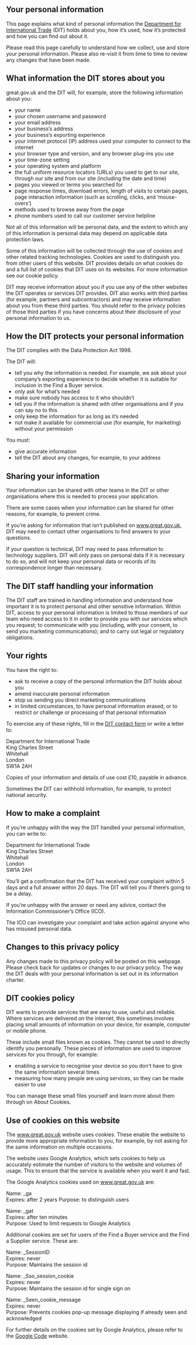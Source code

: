 
## Your personal information

This page explains what kind of personal information the [Department for International Trade](http://www.gov.uk/dit) (DIT) holds about you, how it’s used, how it’s protected and how you can find out about it.

Please read this page carefully to understand how we collect, use and store your personal information. Please also re-visit it from time to time to review any changes that have been made.

## What information the DIT stores about you

great.gov.uk and the DIT will, for example, store the following information about you:
* your name
* your chosen username and password
* your email address
* your business’s address
* your business’s exporting experience
* your internet protocol (IP) address used your computer to connect to the internet
* your browser type and version, and any browser plug-ins you use
* your time-zone setting
* your operating system and platform
* the full uniform resource locators (URLs) you used to get to our site, through our site and from our site (including the date and time)
* pages you viewed or terms you searched for
* page response times, download errors, length of visits to certain pages, page interaction information (such as scrolling, clicks, and ‘mouse-overs’)
* methods used to browse away from the page
* phone numbers used to call our customer service helpline

Not all of this information will be personal data, and the extent to which any of this information is personal data may depend on applicable data protection laws.

Some of this information will be collected through the use of cookies and other related tracking technologies.  Cookies are used to distinguish you from other users of this website. DIT provides details on what cookies do and a full list of cookies that DIT uses on its websites. For more information see our cookie policy.

DIT may receive information about you if you use any of the other websites the DIT operates or services DIT provides. DIT also works with third parties (for example, partners and subcontractors) and may receive information about you from these third parties.  You should refer to the privacy policies of those third parties if you have concerns about their disclosure of your personal information to us.

## How the DIT protects your personal information

The DIT complies with the Data Protection Act 1998. 

The DIT will:
* tell you why the information is needed. For example, we ask about your company’s exporting experience to decide whether it is suitable for inclusion in the Find a Buyer service.
* only ask for what’s needed
* make sure nobody has access to it who shouldn’t
* tell you if the information is shared with other organisations and if you can say no to this
* only keep the information for as long as it’s needed
* not make it available for commercial use (for example, for marketing) without your permission

You must:
* give accurate information
* tell the DIT about any changes, for example, to your address

## Sharing your information

Your information can be shared with other teams in the DIT or other organisations where this is needed to process your application.

There are some cases when your information can be shared for other reasons, for example, to prevent crime. 

If you’re asking for information that isn’t published on www.great.gov.uk, DIT may need to contact other organisations to find answers to your questions.

If your question is technical, DIT may need to pass information to technology suppliers. DIT will only pass on personal data if it is necessary to do so, and will not keep your personal data or records of its correspondence longer than necessary.

## The DIT staff handling your information

The DIT staff are trained in handling information and understand how important it is to protect personal and other sensitive information.
Within DIT, access to your personal information is limited to those members of our team who need access to it in order to provide you with our services which you request; to communicate with you (including, with your consent,  to send you marketing communications); and to carry out legal or regulatory obligations. 

## Your rights

You have the right to:
* ask to receive a copy of the personal information the DIT holds about you
* amend inaccurate personal information
* stop us sending you direct marketing communications
* in limited circumstances, to have personal information erased, or to restrict or challenge or processing of that personal information

To exercise any of these rights, fill in the [DIT contact form](https://www.contactus.trade.gov.uk/enquiry/topic) or write a letter to:

Department for International Trade  
King Charles Street  
Whitehall  
London  
SW1A 2AH  

Copies of your information and details of use cost £10, payable in advance.

Sometimes the DIT can withhold information, for example, to protect national security.

## How to make a complaint

If you’re unhappy with the way the DIT handled your personal information, you can write to:

Department for International Trade  
King Charles Street  
Whitehall  
London  
SW1A 2AH  

You’ll get a confirmation that the DIT has received your complaint within 5 days and a full answer within 20 days. The DIT will tell you if there’s going to be a delay.

If you’re unhappy with the answer or need any advice, contact the Information Commissioner’s Office (ICO).

The ICO can investigate your complaint and take action against anyone who has misused personal data.

## Changes to this privacy policy

Any changes made to this privacy policy will be posted on this webpage. Please check back for updates or changes to our privacy policy.
The way the DIT deals with your personal information is set out in its information charter.

## DIT cookies policy

DIT wants to provide services that are easy to use, useful and reliable. Where services are delivered on the internet, this sometimes involves placing small amounts of information on your device, for example, computer or mobile phone. 

These include small files known as cookies. They cannot be used to directly identify you personally. These pieces of information are used to improve services for you through, for example:
* enabling a service to recognise your device so you don’t have to give the same information several times
* measuring how many people are using services, so they can be made easier to use

You can manage these small files yourself and learn more about them through on About Cookies.

## Use of cookies on this website

The www.great.gov.uk website uses cookies. These enable the website to provide more appropriate information to you, for example, by not asking for the same information on multiple occasions.

The website uses Google Analytics, which sets cookies to help us accurately estimate the number of visitors to the website and volumes of usage. This to ensure that the service is available when you want it and fast.

The Google Analytics cookies used on www.great.gov.uk are:

Name: _ga  
Expires: after 2 years 
Purpose: to distinguish users  

Name: _gat  
Expires: after ten minutes  
Purpose: Used to limit requests to Google Analytics  

Additional cookies are set for users of the Find a Buyer service and the Find a Supplier service. These are: 

Name: _SessionID  
Expires: never  
Purpose: Maintains the session id  

Name: _Sso_session_cookie  
Expires: never  
Purpose: Maintains the session id for single sign on  
 
Name: _Seen_cookie_message  
Expires: never  
Purpose: Prevents cookies pop-up message displaying if already seen and acknowledged  

For further details on the cookies set by Google Analytics, please refer to the [Google Code](https://developer.google.com/) website.
